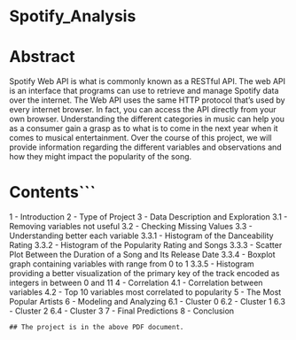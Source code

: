 # Spotify_Analysis 

# Abstract
Spotify Web API is what is commonly known as a RESTful API. The web API is an interface that programs can use to retrieve and manage Spotify data over the internet. The Web API uses the same HTTP protocol that’s used by every internet browser. In fact, you can access the API directly from your own browser. Understanding the different categories in music can help you as a consumer gain a grasp as to what is to come in the next year when it comes to musical entertainment. Over the course of this project, we will provide information regarding the different variables and observations and how they might impact the popularity of the song.

# Contents```
1 - Introduction
2 - Type of Project
3 - Data Description and Exploration
  3.1 - Removing variables not useful
  3.2 - Checking Missing Values
  3.3 - Understanding better each variable
    3.3.1 - Histogram of the Danceability Rating
    3.3.2 - Histogram of the Popularity Rating and Songs
    3.3.3 - Scatter Plot Between the Duration of a Song and Its Release Date
    3.3.4 - Boxplot graph containing variables with range from 0 to 1
    3.3.5 - Histogram providing a better visualization of the primary key of the track
encoded as integers in between 0 and 11
4 - Correlation
  4.1 - Correlation between variables
  4.2 - Top 10 variables most correlated to popularity
5 - The Most Popular Artists
6 - Modeling and Analyzing
  6.1 - Cluster 0
  6.2 - Cluster 1
  6.3 - Cluster 2
  6.4 - Cluster 3
7 - Final Predictions
8 - Conclusion
```
## The project is in the above PDF document.
